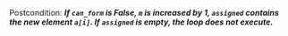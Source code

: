 Postcondition: ***If `can_form` is False, `m` is increased by 1, `assigned` contains the new element `a[i]`. If `assigned` is empty, the loop does not execute.***